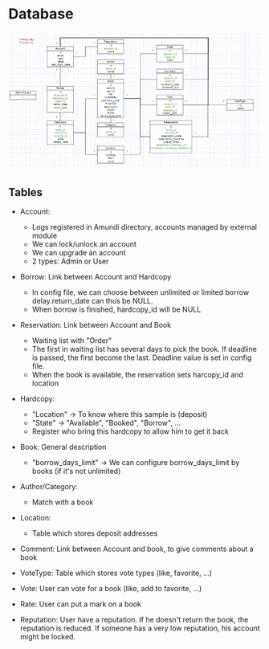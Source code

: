 Database
========

![Database design](images/database_design.png)

Tables
------

- Account: 
    - Logs registered in Amundi directory, accounts managed by external module
    - We can lock/unlock an account 
    - We can upgrade an account   
    - 2 types: Admin or User
    
- Borrow: Link between Account and Hardcopy
    - In config file, we can choose between unlimited or limited borrow delay.return_date can thus be NULL.
    - When borrow is finished, hardcopy_id will be NULL

- Reservation: Link between Account and Book
    - Waiting list with "Order"
    - The first in waiting list has several days to pick the book. If deadline is passed, the first become the last. Deadline value is set in config file.
    - When the book is available, the reservation sets harcopy_id and location

- Hardcopy: 
    - "Location" -> To know where this sample is (deposit)
    - "State" -> "Available", "Booked", "Borrow", ...
    - Register who bring this hardcopy to allow him to get it back
    
- Book: General description
    - "borrow_days_limit" -> We can configure borrow_days_limit by books (if it's not unlimited)
    
- Author/Category:
    - Match with a book
    
- Location: 
    - Table which stores deposit addresses
    
- Comment: Link between Account and book, to give comments about a book

- VoteType: Table which stores vote types (like, favorite, ...)

- Vote: User can vote for a book (like, add to favorite, ...)

- Rate: User can put a mark on a book

- Reputation: User have a reputation. If he doesn't return the book, the reputation is reduced.
If someone has a very low reputation, his account might be locked.

